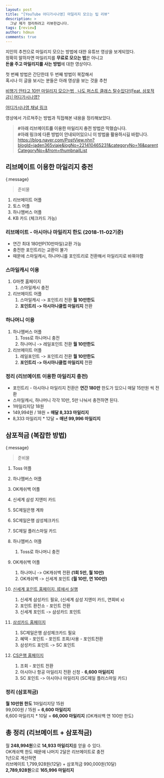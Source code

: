 ```yaml
---
layout: post
title: "[YouTube 어디가시나영] 마일리지 모으는 팁 리뷰"
description: >
  그냥 제가 정리하려고 리뷰한겁니다.  
tags: [review]
author: hdmun
comments: true
---
```



지인의 추천으로 마일리지 모으는 방법에 대한 유튜브 영상을 보게되었다.  
정확히 말하자면 마일리지를 **무료로 모으는 법**은 아니고  
**돈을 주고 마일리지를 사는 방법**에 대한 영상이다.  

첫 번째 방법은 간단한데 두 번째 방법이 복잡해서  
혹시나 이 글을 보시는 분들은 아래 영상을 보는 것을 추천  

[비행기 안타고 10만 마일리지 모으는법 , 나도 퍼스트 클래스 탈수있다!(Feat. 삼포적금)│어디가시나영?](https://www.youtube.com/watch?v=ZEWVrIV1vqU)  

[어디가시나영 채널 링크](https://www.youtube.com/channel/UCdip4gDD_ny7rZv3slURBVg)  

영상에서 가르쳐주는 방법과 직접해본 내용을 정리해보았다.  

> **#아래 리브메이트를 이용한 마일리지 충전 방법은 막혔습니다.**  
> **#아래 링크에 다른 방법이 안내되어있으니 이 방법을 활용하시길 바랍니다.**  
> https://blog.naver.com/PostView.nhn?blogId=jaden365viaje&logNo=221410465231&categoryNo=16&parentCategoryNo=&from=thumbnailList


## 리브메이트 이용한 마일리지 충전  

{:message}
  > 준비물
  1. 리브메이트 어플
  2. 토스 어플
  3. 하나멤버스 어플
  4. KB 카드 (체크카드 가능)

### 리브메이트 - 아시아나 마일리지 한도 (2018-11-02기준)  
- 연간 최대 180만P(10만마일)교환 가능
- 충전한 포인트리는 교환이 불가
- 때문에 스마일캐시, 하나머니를 포인트리로 전환해서 마일리지로 바꿔야함


### 스마일캐시 이용
1. G마켓 홈페이지
    1. 스마일캐시 충전
2. 리브메이트 어플
    1. 스마일캐시 -> 포인트리 전환 **월 10만한도**
    2. **포인트리 -> 아시아나클럽 마일리지** 전환


### 하나머니 이용
1. 하나멤버스 어플
    1. Toss로 하나머니 충전
    2. 하나머니 -> 레일포인트 전환 **월 10만한도**
2. 리브메이트 어플
    1. 레일포인트 -> 포인트리 전환 **월 10만한도**
    2. **포인트리 -> 아시아나클럽 마일리지** 전환


### 정리 (리브메이트 이용한 마일리지 충전)  
- 포인트리 - 아시아나 마일리지 전환은 **연간 180만** 한도가 있으니 매달 15만원 씩 전환
- 스마일캐시, 하나머니 각각 10만, 5만 나눠서 충전하면 된다.
- 1마일리지당 18원
- 149,994원 / 18원 = **매달 8,333 마일리지**
- 8,333 마일리지 * 12달 = **매년 99,996 마일리지**



## 삼포적금 (복잡한 방법)  

{:message}
  > 준비물
  1. Toss 어플
  2. 하나멤버스 어플
  3. OK캐쉬백 어플
  4. 신세계 삼성 지앤미 카드
  5. SC제일은행 계좌
  6. SC제일은행 삼성체크카드
  7. SC제일 플러스마일 카드


1. 하나멤버스 어플
    1. Toss로 하나머니 충전
2. OK캐쉬백 어플
    1. 하나머니 -> OK캐쉬백 전환 **(1회 5만, 월 10만)**
    2. OK캐쉬백 -> 신세계 포인트 **(월 10만, 연 100만)**
3. [신세계 포인트 홈페이지, IE에서 실행](http://www.shinsegaepoint.com)
    1. 신세계 삼성카드 필요, (신세계 삼성 지앤미 카드, 연회비 x)
    2. 포인트 환전소 - 포인트 전환
    3. 신세계 포인트 -> 삼성카드 포인트
4. [삼성카드 홈페이지](https://www.samsungcard.com)
    1. SC제일은행 삼성체크카드 필요
    2. 혜택 - 포인트 - 포인트 조회/사용 - 포인트전환
    3. 삼성카드 포인트 -> SC 포인트
5. [CS은행 홈페이지](https://www.standardchartered.co.kr)
    1. 조회 - 포인트 전환
    2. 아시아나 항공 마일리지 전환 신청 - **6,600 마일리지**
    3. SC 포인트 -> 아시아나 마일리지 (SC제일 플러스마일 카드)


### 정리 (삼포적금)  
**월 10만원 한도**
1마일리지당 15원  
99,000원 / 15원 = **6,600 마일리지**  
6,600 마일리지 * 10달 = **66,000 마일리지** (OK캐쉬백 연 100만 한도)  


## 총 정리 (리브메이트 + 삼포적금)  
월 **248,994원**으로 **14,933 마일리지**를 얻을 수 있다.  
OK캐쉬백 한도 때문에 나머지 2달은 리브메이트로 충전  
1년으로 계산하면  
리브메이트 1,799,928원(12달) + 삼포적금 990,000원(10달)  
**2,789,928원**으로 **165,996 마일리지**  
